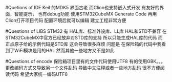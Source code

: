 #Quetions of IDE
Keil 的MDK5 界面古老
而Clion也支持嵌入式开发
有友好的界面，智能提示，
也有debug功能
使用STM32CubeMX Generate Code
再用Clion打开项目代码
配置环境后就可以编辑
建立工程非常方便

#Questions of LIBS
STM32 有 HAL库、标准外设库、LL库
HAL和STD不兼容
在STM32CubeMX中官方已经放弃对STD库的支持
所以只能生成HAL库的代码
而正点原子给的示例代码是STD库
这会导致很多麻烦
问题是
在保险箱的代码中我看到了WiFi模块是用的HAL
然而其他一些地方又不是如此

#Questions of encode
保险箱项目里有的文件代码使用UTF8
有的使用GBK。。。
更改编码方式又导致另一个文件乱码
导致中文注释或者一些地方乱码
很不方便阅读代码
希望大家统一编码UTF8
